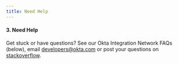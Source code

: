 ```yaml
---
title: Need Help
---
```


#### 3. Need Help

Get stuck or have questions? See our Okta Integration Network FAQs (below), email <developers@okta.com> or post your questions on [stackoverflow](https://stackoverflow.com).

<NextSectionLink/>
